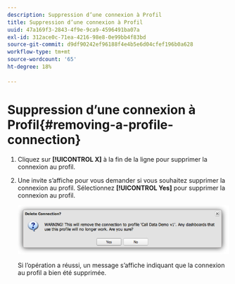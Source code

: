 ```yaml
---
description: Suppression d’une connexion à Profil
title: Suppression d’une connexion à Profil
uuid: 47a169f3-2843-4f9e-9ca9-4596491ba07a
exl-id: 312ace0c-71ea-4216-98e8-0e99bb4f83bd
source-git-commit: d9df90242ef96188f4e4b5e6d04cfef196b0a628
workflow-type: tm+mt
source-wordcount: '65'
ht-degree: 18%

---
```


# Suppression d’une connexion à Profil{#removing-a-profile-connection}

1. Cliquez sur **[!UICONTROL X]** à la fin de la ligne pour supprimer la connexion au profil.
1. Une invite s’affiche pour vous demander si vous souhaitez supprimer la connexion au profil. Sélectionnez **[!UICONTROL Yes]** pour supprimer la connexion au profil.

   ![](assets/delete_connection.png)

   Si l’opération a réussi, un message s’affiche indiquant que la connexion au profil a bien été supprimée.
